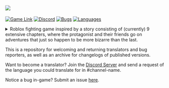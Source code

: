 # <img src=https://raw.githubusercontent.com/asceius/fatestars/main/Archive/title_main.png>
[![Game Link](https://img.shields.io/badge/Fatestars-Game-191b1d.svg?logo=roblox)](https://www.roblox.com/games/6085742260)
[![Discord](https://img.shields.io/discord/285896298555637760?logo=discord&logoColor=white&label=Discord&color=4d3dff)](https://discord.gg/R69gW6A)
[![Bugs](https://img.shields.io/github/issues/asceius/fatestars/bug.svg)](https://github.com/asceius/fatestars/issues?utf8=✓&q=is%3Aissue+is%3Aopen+label%3Abug)
[![Languages](https://img.shields.io/badge/Languages-5-blue)](https://github.com/asceius/fatestars/tree/main/Language%20Bank)


<details>
  <summary>Roblox fighting game inspired by a story consisting of (currently) 9 extensive chapters, where the protagonist and their friends go on adventures that just so happen to be more bizarre than the last.</summary>
  
  `Yes, this is based on Jojo's Bizarre Adventure.`
</details>

This is a repository for welcoming and returning translators and bug reporters, as well as an archive for changelogs of published versions.

Want to become a translator? Join the [Discord Server](https://discord.gg/R69gW6A) and send a request of the language you could translate for in #channel-name.

Notice a bug in-game? Submit an issue [here](https://github.com/asceius/fatestars/issues).
